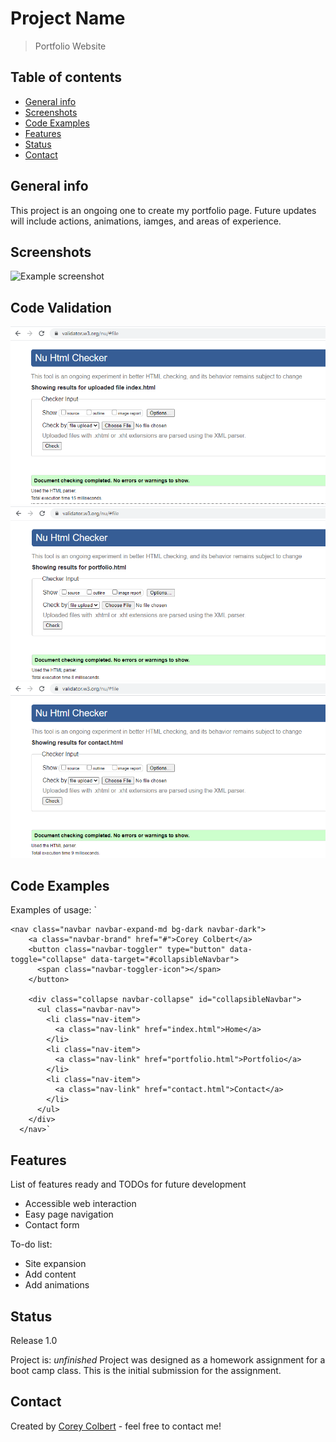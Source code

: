 # Project Name
> Portfolio Website

## Table of contents
* [General info](#general-info)
* [Screenshots](#screenshots)
* [Code Examples](#code-examples)
* [Features](#features)
* [Status](#status)
* [Contact](#contact)

## General info
This project is an ongoing one to create my portfolio page.  Future updates will include actions, animations, iamges, and
areas of experience.

## Screenshots
![Example screenshot](./readme_images/screenshot_1.png)

## Code Validation
![Example screenshot](./readme_images/home_page_code_validation.png)
![Example screenshot](./readme_images/portfolio_page_code_validation.png)
![Example screenshot](./readme_images/contact_page_code_validation.png)

## Code Examples
Examples of usage:
`<body class="d-flex flex-column h-100">

    <nav class="navbar navbar-expand-md bg-dark navbar-dark">        
        <a class="navbar-brand" href="#">Corey Colbert</a>        
        <button class="navbar-toggler" type="button" data-toggle="collapse" data-target="#collapsibleNavbar">
          <span class="navbar-toggler-icon"></span>
        </button>
      
        <div class="collapse navbar-collapse" id="collapsibleNavbar">
          <ul class="navbar-nav">
            <li class="nav-item">
              <a class="nav-link" href="index.html">Home</a>
            </li>
            <li class="nav-item">
              <a class="nav-link" href="portfolio.html">Portfolio</a>
            </li>
            <li class="nav-item">
              <a class="nav-link" href="contact.html">Contact</a>
            </li>
          </ul>
        </div>
      </nav>`

## Features
List of features ready and TODOs for future development
* Accessible web interaction
* Easy page navigation
* Contact form

To-do list:
* Site expansion
* Add content
* Add animations

## Status
Release 1.0

Project is: _unfinished_ Project was designed as a homework assignment for a boot camp class.  This is the initial submission for the assignment.

## Contact
Created by [Corey Colbert](cdcolbert10@gmail.com) - feel free to contact me!